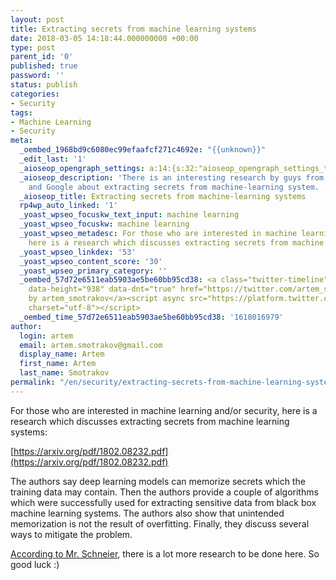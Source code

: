 ```yaml
---
layout: post
title: Extracting secrets from machine learning systems
date: 2018-03-05 14:18:44.000000000 +00:00
type: post
parent_id: '0'
published: true
password: ''
status: publish
categories:
- Security
tags:
- Machine Learning
- Security
meta:
  _oembed_1968bd9c6080ec99efaafcf271c4692e: "{{unknown}}"
  _edit_last: '1'
  _aioseop_opengraph_settings: a:14:{s:32:"aioseop_opengraph_settings_title";s:0:"";s:31:"aioseop_opengraph_settings_desc";s:0:"";s:36:"aioseop_opengraph_settings_customimg";s:0:"";s:37:"aioseop_opengraph_settings_imagewidth";s:0:"";s:38:"aioseop_opengraph_settings_imageheight";s:0:"";s:32:"aioseop_opengraph_settings_video";s:0:"";s:37:"aioseop_opengraph_settings_videowidth";s:0:"";s:38:"aioseop_opengraph_settings_videoheight";s:0:"";s:35:"aioseop_opengraph_settings_category";s:7:"article";s:34:"aioseop_opengraph_settings_section";s:0:"";s:30:"aioseop_opengraph_settings_tag";s:0:"";s:34:"aioseop_opengraph_settings_setcard";s:7:"summary";s:44:"aioseop_opengraph_settings_customimg_twitter";s:0:"";s:44:"aioseop_opengraph_settings_customimg_checker";s:1:"0";}
  _aioseop_description: 'There is an interesting research by guys from Berkeley, Singapore
    and Google about extracting secrets from machine-learning system. '
  _aioseop_title: Extracting secrets from machine-learning systems
  rp4wp_auto_linked: '1'
  _yoast_wpseo_focuskw_text_input: machine learning
  _yoast_wpseo_focuskw: machine learning
  _yoast_wpseo_metadesc: For those who are interested in machine learning and/or security,
    here is a research which discusses extracting secrets from machine learning systems.
  _yoast_wpseo_linkdex: '53'
  _yoast_wpseo_content_score: '30'
  _yoast_wpseo_primary_category: ''
  _oembed_57d72e6511eab5903ae5be60bb95cd38: <a class="twitter-timeline" data-width="625"
    data-height="938" data-dnt="true" href="https://twitter.com/artem_smotrakov?ref_src=twsrc%5Etfw">Tweets
    by artem_smotrakov</a><script async src="https://platform.twitter.com/widgets.js"
    charset="utf-8"></script>
  _oembed_time_57d72e6511eab5903ae5be60bb95cd38: '1618016979'
author:
  login: artem
  email: artem.smotrakov@gmail.com
  display_name: Artem
  first_name: Artem
  last_name: Smotrakov
permalink: "/en/security/extracting-secrets-from-machine-learning-systems.html"
---
```

For those who are interested in machine learning and/or security, here is a research which discusses extracting secrets from machine learning systems:

[https://arxiv.org/pdf/1802.08232.pdf](https://arxiv.org/pdf/1802.08232.pdf)

The authors say deep learning models can memorize secrets which the training data may contain. Then the authors provide a couple of algorithms which were successfully used for extracting sensitive data from black box machine learning systems. The authors also show that unintended memorization is not the result of overfitting. Finally, they discuss several ways to mitigate the problem.

[According to Mr.&nbsp;Schneier](https://www.schneier.com/blog/archives/2018/03/extracting_secr.html),&nbsp;there is a lot more research to be done here. So good luck :)

